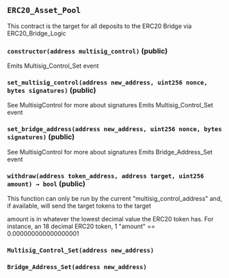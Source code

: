 ## `ERC20_Asset_Pool`

This contract is the target for all deposits to the ERC20 Bridge via ERC20_Bridge_Logic




### `constructor(address multisig_control)` (public)

Emits Multisig_Control_Set event



### `set_multisig_control(address new_address, uint256 nonce, bytes signatures)` (public)

See MultisigControl for more about signatures
Emits Multisig_Control_Set event



### `set_bridge_address(address new_address, uint256 nonce, bytes signatures)` (public)

See MultisigControl for more about signatures
Emits Bridge_Address_Set event



### `withdraw(address token_address, address target, uint256 amount) → bool` (public)

This function can only be run by the current "multisig_control_address" and, if available, will send the target tokens to the target


amount is in whatever the lowest decimal value the ERC20 token has. For instance, an 18 decimal ERC20 token, 1 "amount" == 0.000000000000000001



### `Multisig_Control_Set(address new_address)`





### `Bridge_Address_Set(address new_address)`





